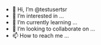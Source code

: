 - 👋 Hi, I’m @testusertsr
- 👀 I’m interested in ...
- 🌱 I’m currently learning ...
- 💞️ I’m looking to collaborate on ...
- 📫 How to reach me ...

<!---
testusertsr/testusertsr is a ✨ special ✨ repository because its `README.md` (this file) appears on your GitHub profile.
You can click the Preview link to take a look at your changes.
--->
